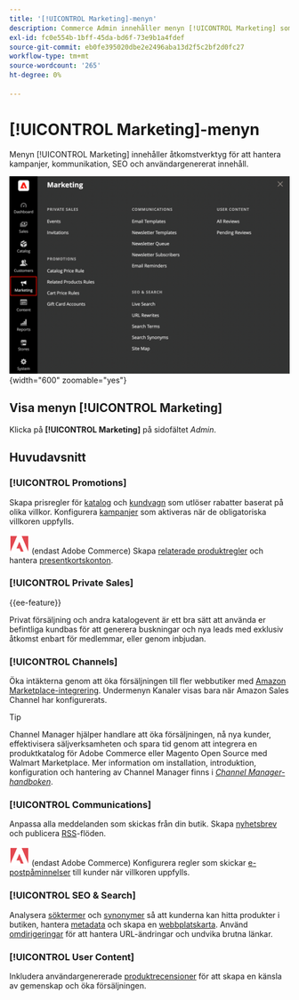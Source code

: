 ```yaml
---
title: '[!UICONTROL Marketing]-menyn'
description: Commerce Admin innehåller menyn [!UICONTROL Marketing] som innehåller åtkomstverktyg för att hantera kampanjer, kommunikation, SEO och användargenererat innehåll.
exl-id: fc0e554b-1bff-45da-bd6f-73e9b1a4fdef
source-git-commit: eb0fe395020dbe2e2496aba13d2f5c2bf2d0fc27
workflow-type: tm+mt
source-wordcount: '265'
ht-degree: 0%

---
```


# [!UICONTROL Marketing]-menyn

Menyn [!UICONTROL Marketing] innehåller åtkomstverktyg för att hantera kampanjer, kommunikation, SEO och användargenererat innehåll.

![Commerce Admin - Marknadsföringsmeny](./assets/admin-menu-marketing-ee.png){width="600" zoomable="yes"}

## Visa menyn [!UICONTROL Marketing]

Klicka på **[!UICONTROL Marketing]** på sidofältet _Admin_.

## Huvudavsnitt

### [!UICONTROL Promotions]

Skapa prisregler för [katalog](price-rules-catalog.md) och [kundvagn](price-rules-cart.md) som utlöser rabatter baserat på olika villkor. Konfigurera [kampanjer](introduction.md#promotions) som aktiveras när de obligatoriska villkoren uppfylls.

![Adobe Commerce](../assets/adobe-logo.svg) (endast Adobe Commerce) Skapa [relaterade produktregler](product-related-rules.md) och hantera [presentkortskonton](../stores-purchase/product-gift-card-accounts.md).

### [!UICONTROL Private Sales]

{{ee-feature}}

Privat försäljning och andra katalogevent är ett bra sätt att använda er befintliga kundbas för att generera buskningar och nya leads med exklusiv åtkomst enbart för medlemmar, eller genom inbjudan.

### [!UICONTROL Channels]

Öka intäkterna genom att öka försäljningen till fler webbutiker med [Amazon Marketplace-integrering](https://experienceleague.adobe.com/docs/commerce-channels/amazon/overview.html?lang=sv-SE). Undermenyn Kanaler visas bara när Amazon Sales Channel har konfigurerats.

>[!TIP]
>
>Channel Manager hjälper handlare att öka försäljningen, nå nya kunder, effektivisera säljverksamheten och spara tid genom att integrera en produktkatalog för Adobe Commerce eller Magento Open Source med Walmart Marketplace. Mer information om installation, introduktion, konfiguration och hantering av Channel Manager finns i [_Channel Manager-handboken_](https://experienceleague.adobe.com/docs/commerce-channels/channel-manager/intro-to-channel-manager/overview.html?lang=sv-SE).

### [!UICONTROL Communications]

Anpassa alla meddelanden som skickas från din butik. Skapa [nyhetsbrev](newsletters.md) och publicera [RSS](social-rss.md#rss-feeds)-flöden.

![Adobe Commerce](../assets/adobe-logo.svg) (endast Adobe Commerce) Konfigurera regler som skickar [e-postpåminnelser](email-reminder-rules.md) till kunder när villkoren uppfylls.

### [!UICONTROL SEO & Search]

Analysera [söktermer](../catalog/search-terms.md) och [synonymer](../catalog/search-terms.md#search-synonyms) så att kunderna kan hitta produkter i butiken, hantera [metadata](meta-data.md) och skapa en [webbplatskarta](sitemap-xml.md). Använd [omdirigeringar](url-rewrite.md) för att hantera URL-ändringar och undvika brutna länkar.

### [!UICONTROL User Content]

Inkludera användargenererade [produktrecensioner](product-reviews.md) för att skapa en känsla av gemenskap och öka försäljningen.
